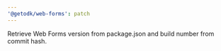 ```yaml
---
'@getodk/web-forms': patch
---
```


Retrieve Web Forms version from package.json and build number from commit hash.
